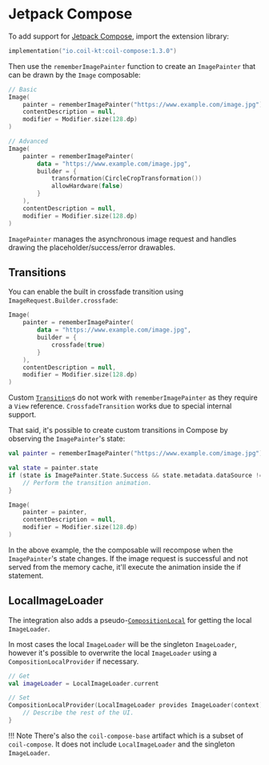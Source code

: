 # Jetpack Compose

To add support for [Jetpack Compose](https://developer.android.com/jetpack/compose), import the extension library:

```kotlin
implementation("io.coil-kt:coil-compose:1.3.0")
```

Then use the `rememberImagePainter` function to create an `ImagePainter` that can be drawn by the `Image` composable:

```kotlin
// Basic
Image(
    painter = rememberImagePainter("https://www.example.com/image.jpg"),
    contentDescription = null,
    modifier = Modifier.size(128.dp)
)

// Advanced
Image(
    painter = rememberImagePainter(
        data = "https://www.example.com/image.jpg",
        builder = {
            transformation(CircleCropTransformation())
            allowHardware(false)
        }
    ),
    contentDescription = null,
    modifier = Modifier.size(128.dp)
)
```

`ImagePainter` manages the asynchronous image request and handles drawing the placeholder/success/error drawables.

## Transitions

You can enable the built in crossfade transition using `ImageRequest.Builder.crossfade`:

```kotlin
Image(
    painter = rememberImagePainter(
        data = "https://www.example.com/image.jpg",
        builder = {
            crossfade(true)
        }
    ),
    contentDescription = null,
    modifier = Modifier.size(128.dp)
)
```

Custom [`Transition`](transitions.md)s do not work with `rememberImagePainter` as they require a `View` reference. `CrossfadeTransition` works due to special internal support.

That said, it's possible to create custom transitions in Compose by observing the `ImagePainter`'s state:

```kotlin
val painter = rememberImagePainter("https://www.example.com/image.jpg")

val state = painter.state
if (state is ImagePainter.State.Success && state.metadata.dataSource != DataSource.MEMORY_CACHE }) {
    // Perform the transition animation.
}

Image(
    painter = painter,
    contentDescription = null,
    modifier = Modifier.size(128.dp)
)
```

In the above example, the the composable will recompose when the `ImagePainter`'s state changes. If the image request is successful and not served from the memory cache, it'll execute the animation inside the if statement.

## LocalImageLoader

The integration also adds a pseudo-[`CompositionLocal`](https://developer.android.com/reference/kotlin/androidx/compose/runtime/CompositionLocal) for getting the local `ImageLoader`.

In most cases the local `ImageLoader` will be the singleton `ImageLoader`, however it's possible to overwrite the local `ImageLoader` using a `CompositionLocalProvider` if necessary.

```kotlin
// Get
val imageLoader = LocalImageLoader.current

// Set
CompositionLocalProvider(LocalImageLoader provides ImageLoader(context)) {
    // Describe the rest of the UI.
}
```

!!! Note
    There's also the `coil-compose-base` artifact which is a subset of `coil-compose`. It does not include `LocalImageLoader` and the singleton `ImageLoader`.
